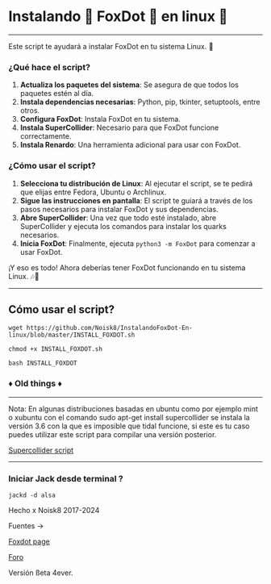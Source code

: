 # Instalando 🦊 FoxDot 🦊 en linux 🐧
____________________________________________________________________________________
Este script te ayudará a instalar FoxDot en tu sistema Linux. 🐧

### ¿Qué hace el script?

1. **Actualiza los paquetes del sistema**: Se asegura de que todos los paquetes estén al día.
2. **Instala dependencias necesarias**: Python, pip, tkinter, setuptools, entre otros.
3. **Configura FoxDot**: Instala FoxDot en tu sistema.
4. **Instala SuperCollider**: Necesario para que FoxDot funcione correctamente.
5. **Instala Renardo**: Una herramienta adicional para usar con FoxDot.

### ¿Cómo usar el script?

1. **Selecciona tu distribución de Linux**: Al ejecutar el script, se te pedirá que elijas entre Fedora, Ubuntu o Archlinux.
2. **Sigue las instrucciones en pantalla**: El script te guiará a través de los pasos necesarios para instalar FoxDot y sus dependencias.
3. **Abre SuperCollider**: Una vez que todo esté instalado, abre SuperCollider y ejecuta los comandos para instalar los quarks necesarios.
4. **Inicia FoxDot**: Finalmente, ejecuta `python3 -m FoxDot` para comenzar a usar FoxDot.

¡Y eso es todo! Ahora deberías tener FoxDot funcionando en tu sistema Linux. 🎶🦊
***

## Cómo usar el script? 

~~~
wget https://github.com/Noisk8/InstalandoFoxDot-En-linux/blob/master/INSTALL_FOXDOT.sh
~~~

~~~
chmod +x INSTALL_FOXDOT.sh
~~~

~~~
bash INSTALL_FOXDOT
~~~


### ♦️ Old things ♦️ 
***
Nota: En algunas distribuciones basadas en ubuntu como por ejemplo mint o xubuntu con el comando sudo apt-get install supercollider 
se instala la versión 3.6 con la que es imposible que tidal funcione, si este es tu caso puedes utilizar este script para compilar una versión posterior.

[Supercollider script](https://noiskate.hotglue.me/?Sc/)

***
 ### Iniciar  Jack desde terminal ?
 
~~~
jackd -d alsa 
~~~

Hecho x Noisk8 2017-2024

Fuentes → 

[Foxdot page](http://foxdot.org/installation/)

[Foro](https://github.com/supercollider/supercollider/wiki/Installing-SuperCollider-from-source-on-Ubuntu)
  


Versión ßeta 4ever.
